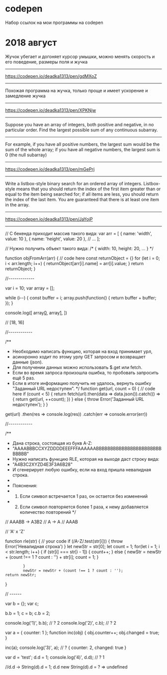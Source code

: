 # codepen
Набор ссылок на мои программы на codepen

# 2018 август
Жучок убегает и догоняет курсор умышки, можно менять скорость и его поведение, размеры поля и жучка
***
https://codepen.io/deadka1313/pen/gdMXoZ
***
Похожая программа на жучка, только проще и имеет ускорение и замедление жучка
***
https://codepen.io/deadka1313/pen/XPKNjw
***
Suppose you have an array of integers, both positive and negative, in no particular order.  Find the largest possible sum of any continuous subarray.  
***
For example, if you have all positive numbers, the largest sum would be the sum of the whole array; if you have all negative numbers, the largest sum is 0 (the null subarray)
***
https://codepen.io/deadka1313/pen/mGePrj
***
Write a listbox-style binary search for an ordered array of integers.  Listbox-style means that you should return the index of the first item greater than or equal to the item being searched for; if all items are less, you should return the index of the last item.  You are guaranteed that there is at least one item in the array.
***
https://codepen.io/deadka1313/pen/JaYojP
***
// С бекенда приходит массив такого вида:
var arr = [
  { name: 'width', value: 10 }, 
  { name: 'height', value: 20 },
  // ...
];

// Нужно получить объект такого вида:
/*
{
  width: 10,
  height: 20,
  ...
}
*/

function objFromArr(arr) {
  // code here
  const returnObject = {}
  for (let i = 0; i < arr.length; i++) { 
      returnObject[arr[i].name] = arr[i].value;
  }
  return returnObject;
}


//-------------


var i = 10;
var array = [];

while (i--) {
    const buffer = i;
    array.push(function() {
    	return buffer + buffer;
    });
}

console.log([
    array[0](),
    array[1](),
])


// [18, 16]


//------------



/**
 * Необходимо написать функцию, которая на вход принимает урл, 
 * асинхронно ходит по этому урлу GET запросом и возвращает данные (json).
 * Для получении данных можно использовать $.get или fetch.
 * Если во время запроса произошла ошибка, то пробовать запросить ещё 5 раз.
 * Если в итоге информацию получить не удалось, вернуть ошибку "Заданный URL недоступен".
 */
function get(url, count = 0) {
  // code here
    if (count < 5) {
        return fetch(url).then(data => data.json()).catch(() => {
            return get(url, ++count);
        })
    } else {
        throw Error('Заданный URL недоступен');
    }
}

get(url)
 .then(res => console.log(res))
 .catch(err => console.error(err))
 
 
 //------------
 
 /**
 * Дана строка, состоящая из букв A-Z:
 * "AAAABBBCCXYZDDDDEEEFFFAAAAAABBBBBBBBBBBBBBBBBBBBBBBBBBBB"
 * Нужно написать функцию RLE, которая на выходе даст строку вида:
 * "A4B3C2XYZD4E3F3A6B28"
 * И сгенерирует любую ошибку, если на вход пришла невалидная строка.
 *
 * Пояснения:
 * 1. Если символ встречается 1 раз, он остается без изменений
 * 2. Если символ повторяется более 1 раза, к нему добавляется количество повторений
 */


// AAABB -> A3B2
// A -> A
// AAAB


// 'A' x 'Z'

function rle(str) {
    // your code
        if (/A-Z/.test(str[i])) {
            throw Error('Невалидная строка') 
        }
    let newStr = str[0];
        let count = 1;
    for(let i = 1; i < str.length; i++) {
        if (str[i] === str[i - 1]) {
            count++;
        } else {
            newStr = newStr + (count !== 1 ? count : '') + str[i]; 
            count = 1;
                    }
    
            }
            newStr = newStr + (count !== 1 ? count : '');
    return newStr;
}



// ------



var b = {};
var c;

b.b = 1;
c = b;
c.b = 2;

console.log('1)', b.b); // ? 2
console.log('2)', c.b); // ? 2

var a = { counter: 1 };
function inc(obj) {
    obj.counter++;
    obj.changed = true;
}

inc(a);
console.log('3)', a);   // ? { counter: 2, changed: true }

var d = 'test';
d.d = 1;
console.log('4)', d.d); // ? 1

//d.d -> String(d).d = 1; d.d new String(d).d = ? => undefined

